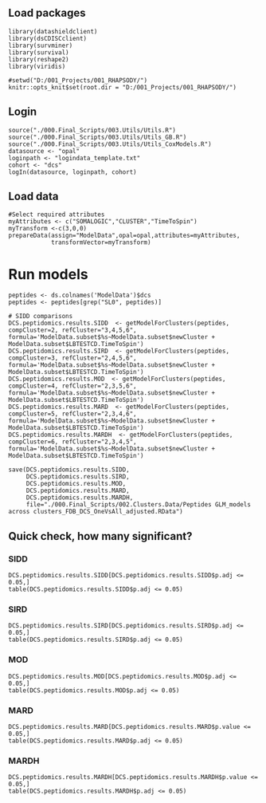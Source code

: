## Load packages

    library(datashieldclient)
    library(dsCDISCclient)
    library(survminer)
    library(survival)
    library(reshape2)
    library(viridis)

    #setwd("D:/001_Projects/001_RHAPSODY/")
    knitr::opts_knit$set(root.dir = "D:/001_Projects/001_RHAPSODY/")

## Login

    source("./000.Final_Scripts/003.Utils/Utils.R")
    source("./000.Final_Scripts/003.Utils/Utils_GB.R")
    source("./000.Final_Scripts/003.Utils/Utils_CoxModels.R")
    datasource <- "opal"
    loginpath <- "logindata_template.txt"
    cohort <- "dcs"
    logIn(datasource, loginpath, cohort)

## Load data

    #Select required attributes 
    myAttributes <- c("SOMALOGIC","CLUSTER","TimeToSpin")
    myTransform <-c(3,0,0)
    prepareData(assign="ModelData",opal=opal,attributes=myAttributes,
                transformVector=myTransform)

# Run models

    peptides <- ds.colnames('ModelData')$dcs
    peptides <- peptides[grep("SL0", peptides)]

    # SIDD comparisons
    DCS.peptidomics.results.SIDD  <- getModelForClusters(peptides, compCluster=2, refCluster="3,4,5,6", formula='ModelData.subset$%s~ModelData.subset$newCluster + ModelData.subset$LBTESTCD.TimeToSpin')
    DCS.peptidomics.results.SIRD  <- getModelForClusters(peptides, compCluster=3, refCluster="2,4,5,6", formula='ModelData.subset$%s~ModelData.subset$newCluster + ModelData.subset$LBTESTCD.TimeToSpin')
    DCS.peptidomics.results.MOD  <- getModelForClusters(peptides, compCluster=4, refCluster="2,3,5,6", formula='ModelData.subset$%s~ModelData.subset$newCluster + ModelData.subset$LBTESTCD.TimeToSpin')
    DCS.peptidomics.results.MARD  <- getModelForClusters(peptides, compCluster=5, refCluster="2,3,4,6", formula='ModelData.subset$%s~ModelData.subset$newCluster + ModelData.subset$LBTESTCD.TimeToSpin')
    DCS.peptidomics.results.MARDH  <- getModelForClusters(peptides, compCluster=6, refCluster="2,3,4,5", formula='ModelData.subset$%s~ModelData.subset$newCluster + ModelData.subset$LBTESTCD.TimeToSpin')

    save(DCS.peptidomics.results.SIDD, 
         DCS.peptidomics.results.SIRD, 
         DCS.peptidomics.results.MOD, 
         DCS.peptidomics.results.MARD, 
         DCS.peptidomics.results.MARDH, 
         file="./000.Final_Scripts/002.Clusters.Data/Peptides GLM_models across clusters_FDB_DCS_OneVsAll_adjusted.RData")

## Quick check, how many significant?

### SIDD

    DCS.peptidomics.results.SIDD[DCS.peptidomics.results.SIDD$p.adj <= 0.05,]
    table(DCS.peptidomics.results.SIDD$p.adj <= 0.05)

### SIRD

    DCS.peptidomics.results.SIRD[DCS.peptidomics.results.SIRD$p.adj <= 0.05,]
    table(DCS.peptidomics.results.SIRD$p.adj <= 0.05)

### MOD

    DCS.peptidomics.results.MOD[DCS.peptidomics.results.MOD$p.adj <= 0.05,]
    table(DCS.peptidomics.results.MOD$p.adj <= 0.05)

### MARD

    DCS.peptidomics.results.MARD[DCS.peptidomics.results.MARD$p.value <= 0.05,]
    table(DCS.peptidomics.results.MARD$p.adj <= 0.05)

### MARDH

    DCS.peptidomics.results.MARDH[DCS.peptidomics.results.MARDH$p.value <= 0.05,]
    table(DCS.peptidomics.results.MARDH$p.adj <= 0.05)
